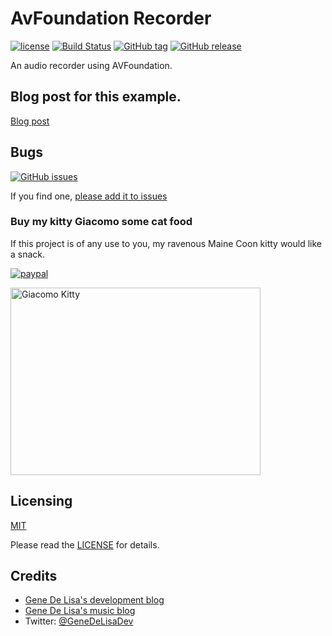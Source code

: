# AvFoundation Recorder

[![license](https://img.shields.io/github/license/mashape/apistatus.svg)](https://en.wikipedia.org/wiki/MIT_License)
[![Build Status](https://travis-ci.org/genedelisa/AVFoundationRecorder.svg)](https://travis-ci.org/genedelisa/AVFoundationRecorder)
[![GitHub tag](https://img.shields.io/github/tag/genedelisa/AVFoundationRecorder.svg)](https://github.com/genedelisa/AVFoundationRecorder/)
[![GitHub release](https://img.shields.io/github/release/genedelisa/AVFoundationRecorder.svg)](https://github.com/genedelisa/AVFoundationRecorder/)


An audio recorder using AVFoundation.

## Blog post for this example.

[Blog post](http://www.rockhoppertech.com/blog/avfoundation-audio-recording-with-swift/)



## Bugs


[![GitHub issues](https://img.shields.io/github/issues/genedelisa/AVFoundationRecorder.svg)](https://github.com/genedelisa/AVFoundationRecorder/issues)

If you find one, [please add it to issues](https://github.com/genedelisa/AVFoundationRecorder/issues)

### Buy my kitty Giacomo some cat food

If this project is of any use to you, my ravenous Maine Coon kitty would like a snack.

[![paypal](https://www.paypalobjects.com/en_US/i/btn/btn_donate_SM.gif)](https://www.paypal.com/cgi-bin/webscr?cmd=_donations&business=F5KE9Z29MH8YQ&bnP-DonationsBF:btn_donate_SM.gif:NonHosted)

<img src="http://www.rockhoppertech.com/blog/wp-content/uploads/2015/05/IMG_0657.png" alt="Giacomo Kitty" width="400" height="300">


## Licensing

[MIT](https://en.wikipedia.org/wiki/MIT_License)

Please read the [LICENSE](LICENSE) for details.

## Credits

*	[Gene De Lisa's development blog](http://rockhoppertech.com/blog/)
*	[Gene De Lisa's music blog](http://genedelisa.com/)
*   Twitter: [@GeneDeLisaDev](http://twitter.com/genedelisadev)